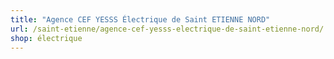 ```yaml
---
title: "Agence CEF YESSS Électrique de Saint ETIENNE NORD"
url: /saint-etienne/agence-cef-yesss-electrique-de-saint-etienne-nord/
shop: électrique
---
```

